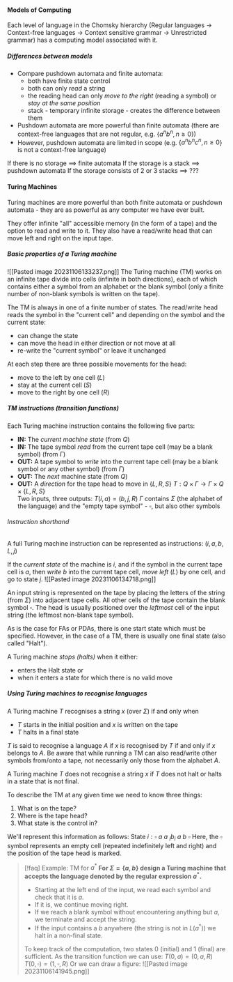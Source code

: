 #### Models of Computing
Each level of language in the Chomsky hierarchy (Regular languages -> Context-free languages -> Context sensitive grammar -> Unrestricted grammar) has a computing model associated with it.

##### Differences between models
- Compare pushdown automata and finite automata:
	- both have finite state control
	- both can only *read* a string
	- the reading head can only *move to the right* (reading a symbol) or *stay at the same position*
	- stack - temporary infinite storage - creates the difference between them
- Pushdown automata are more powerful than finite automata (there are context-free languages that are not regular, e.g. $\{a^nb^n, n \geq 0\}$)
- However, pushdown automata are limited in scope (e.g. $\{a^nb^nc^n, n \geq 0$} is not a context-free language)

If there is no storage $\implies$ finite automata
If the storage is a stack $\implies$ pushdown automata
If the storage consists of 2 or 3 stacks $\implies$ ???

#### Turing Machines
Turing machines are more powerful than both finite automata or pushdown automata - they are as powerful as any computer we have ever built.

They offer infinite "all" accessible memory (in the form of a tape) and the option to read and write to it. They also have a read/write head that can move left and right on the input tape.

##### Basic properties of a Turing machine
![[Pasted image 20231106133237.png]]
The Turing machine (TM) works on an infinite tape divide into cells (infinite in both directions), each of which contains either a symbol from an alphabet or the blank symbol (only a finite number of non-blank symbols is written on the tape).

The TM is always in one of a finite number of states. The read/write head reads the symbol in the "current cell" and depending on the symbol and the current state:
- can change the state
- can move the head in either direction or not move at all
- re-write the "current symbol" or leave it unchanged

At each step there are three possible movements for the head:
- move to the left by one cell ($L$)
- stay at the current cell ($S$)
- move to the right by one cell ($R$)

##### TM instructions (transition functions)
Each Turing machine instruction contains the following five parts:
- **IN:** The *current machine state* (from $Q$)
- **IN:** The tape symbol *read* from the current tape cell (may be a blank symbol) (from $\Gamma$)
- **OUT:** A tape symbol to *write* into the current tape cell (may be a blank symbol or any other symbol) (from $\Gamma$)
- **OUT:** The *next* machine state (from $Q$)
- **OUT:** A *direction* for the tape head to move in $\{L, R, S\}$
	$T : Q \times \Gamma \rightarrow \Gamma \times Q \times \{L, R, S\}$  
Two inputs, three outputs: $T(i, a) = (b, j, R)$
$\Gamma$ contains $\Sigma$ (the alphabet of the language) and the "empty tape symbol" - $\square$, but also other symbols

###### Instruction shorthand
A full Turing machine instruction can be represented as instructions:
	$(i, a, b, L ,j)$ 

If the *current state* of the machine is $i$, and if the symbol in the current tape cell is $a$, then *write* $b$ into the current tape cell, *move left* ($L$) by one cell, and go to state $j$.
![[Pasted image 20231106134718.png]]

An input string is represented on the tape by placing the letters of the string (from $\Sigma$) into adjacent tape cells. All other cells of the tape contain the blank symbol $\square$. The head is usually positioned over the *leftmost* cell of the input string (the leftmost non-blank tape symbol).

As is the case for FAs or PDAs, there is one start state which must be specified. However, in the case of a TM, there is usually one final state (also called "Halt").

A Turing machine *stops (halts)* when it either:
- enters the Halt state or
- when it enters a state for which there is no valid move

##### Using Turing machines to recognise languages
A Turing machine $T$ recognises a string $x$ (over $\Sigma$) if and only when
- $T$ starts in the initial position and $x$ is written on the tape
- $T$ halts in a final state

$T$ is said to recognise a language $A$ if $x$ is recognised by $T$ if and only if $x$ belongs to $A.$ Be aware that while running a TM can also read/write other symbols from/onto a tape, not necessarily only those from the alphabet $A$.

A Turing machine $T$ does not recognise a string $x$ if $T$ does not halt or halts in a state that is not final.

To describe the TM at any given time we need to know three things:
1. What is on the tape?
2. Where is the tape head?
3. What state is the control in?

We'll represent this information as follows:
	State $i : \square \: a \:  a \: _ib_i \: a \: b \: \square$ 
Here, the $\square$ symbol represents an empty cell (repeated indefinitely left and right) and the position of the tape head is marked.

> [!faq] Example: TM for $a^{\ast}$
> **For $\Sigma = \{a, b\}$ design a Turing machine that accepts the language denoted by the regular expression $a^\ast$.**
> 
> - Starting at the left end of the input, we read each symbol and check that it is $a$.
> - If it is, we continue moving right.
> - If we reach a blank symbol without encountering anything but $a$, we terminate and accept the string.
> - If the input contains a $b$ anywhere (the string is not in $L(a^{\ast}$)) we halt in a non-final state.
>
> To keep track of the computation, two states $0$ (initial) and $1$ (final) are sufficient. As the transition function we can use:
> 	$T(0, a) = (0, a, R)$
> 	$T(0, \square) = (1, \square, R)$
> Or we can draw a figure:
> ![[Pasted image 20231106141945.png]]





